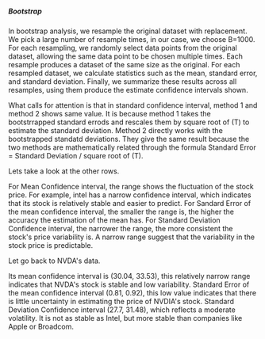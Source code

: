 ##### Bootstrap 

In bootstrap analysis, we resample the original dataset with replacement. We pick a large number of resample times, in our case, we choose B=1000. For each resampling, we randomly select data points from the original dataset, allowing the same data point to be chosen multiple times. Each resample produces a dataset of the same size as the original. For each resampled dataset, we calculate statistics such as the mean, standard error, and standard deviation. Finally, we summarize these results across all resamples, using them produce the estimate confidence intervals shown.

What calls for attention is that in standard confidence interval, method 1 and method 2 shows same value. It is because method 1 takes the bootstrrapped standard errods and rescales them by square root of (T) to estimate the standard deviation. Method 2 directly works with the bootstrapped standatd deviations. They give the same result because the two methods are mathematically related through the formula Standard Error = Standard Deviation / square root of (T).

Lets take a look at the other rows.

For Mean Confidence interval, the range shows the fluctuation of the stock price. For example, intel has a narrow confidence interval, which indicates that its stock is relatively stable and easier to predict.
For Sandard Error of the mean confidence interval, the smaller the range is, the higher the accuracy the estimation of the mean has.
For Standard Deviation Confidence interval, the narrower the range, the more consistent the stock's price variability is. A narrow range suggest that the variability in the stock price is predictable. 

Let go back to NVDA's data.

Its mean confidence interval is (30.04, 33.53), this relatively narrow range indicates that NVDA's stock is stable and low variability. 
Standard Error of the mean confidence interval (0.81, 0.92), this low value indicates that there is little uncertainty in estimating the price of NVDIA's stock.
Standard Deviation Confidence interval (27.7, 31.48), which reflects a moderate volatility. It is not as stable as Intel, but more stable than companies like Apple or Broadcom. 


